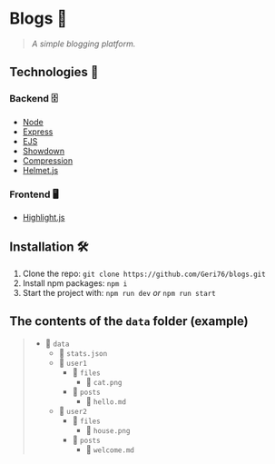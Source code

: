 # Blogs 📜

> _A simple blogging platform._

## Technologies 🔎

### Backend 🗄️

- [Node](https://nodejs.org/)
- [Express](https://expressjs.com/)
- [EJS](https://ejs.co/)
- [Showdown](https://showdownjs.com/)
- [Compression](https://github.com/expressjs/compression)
- [Helmet.js](https://helmetjs.github.io/)

### Frontend 🖥️

- [Highlight.js](https://highlightjs.org/)

## Installation 🛠️

1. Clone the repo: `git clone https://github.com/Geri76/blogs.git`
2. Install npm packages: `npm i`
3. Start the project with: `npm run dev` _or_ `npm run start`

## The contents of the `data` folder (example)

> - 📁 `data`
>   - 📄 `stats.json`
>   - 📁 `user1`
>     - 📁 `files`
>       - 📄 `cat.png`
>     - 📁 `posts`
>       - 📄 `hello.md`
>   - 📁 `user2`
>     - 📁 `files`
>       - 📄 `house.png`
>     - 📁 `posts`
>       - 📄 `welcome.md`
